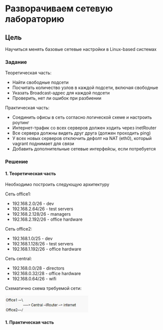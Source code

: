 # Разворачиваем сетевую лабораторию

## Цель

Научиться менять базовые сетевые настройки в Linux-based системах

### Задание

Теоретическая часть:
* Найти свободные подсети
* Посчитать количество узлов в каждой подсети, включая свободные
* Указать Broadcast-адрес для каждой подсети
* Проверить, нет ли ошибок при разбиении

Практическая часть:
* Соединить офисы в сеть согласно логической схеме и настроить роутинг
* Интернет-трафик со всех серверов должен ходить через inetRouter
* Все сервера должны видеть друг друга (должен проходить ping)
* У всех новых серверов отключить дефолт на NAT (eth0), который vagrant поднимает для связи
* Добавить дополнительные сетевые интерфейсы, если потребуется


### Решение

#### 1. Теоретическая часть

Необходимо построить следующую архитектуру

 Сеть office1:

* 192.168.2.0/26 - dev
* 192.168.2.64/26 - test servers
* 192.168.2.128/26 - managers
* 192.168.2.192/26 - office hardware

Сеть office2: 

* 192.168.1.0/25 - dev
* 192.168.1.128/26 - test servers
* 192.168.1.192/26 - office hardware

Сеть central: 

* 192.168.0.0/28 - directors
* 192.168.0.32/28 - office hardware
* 192.168.0.64/26 - wifi

Схематично схема требуемой сети:

![network_scratch](/Lab19_NetworkLab/pics/network_scratch.jpg)




#### 1. Практическая часть

